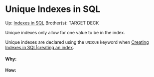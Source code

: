 # Unique Indexes in SQL

Up: [Indexes in SQL](indexes_in_sql)
Brother(s):
TARGET DECK

Unique indexes only allow for one value to be in the index.

Unique indexes are declared using the `UNIQUE` keyword when [Creating Indexes in SQL|creating an index](creating_indexes_in_sql|creating_an_index).




































#### Why:
#### How:









